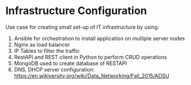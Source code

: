 # Infrastructure Configuration

Use case for creating small set-up of IT infrastructure by using:

1. Ansible for orchestration to install application on multiple server nodes
2. Nginx as load balancer 
3. IP Tables to filter the traffic
4. RestAPI and REST client in Python to perform CRUD operations
5. MongoDB used to create database of RESTAPI
6. DNS, DHCP server configuration: https://en.wikiversity.org/wiki/Data_Networking/Fall_2015/ADSU

